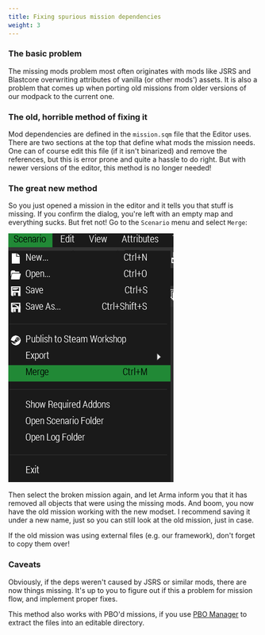 ```yaml
---
title: Fixing spurious mission dependencies
weight: 3
---
```

### The basic problem

The missing mods problem most often originates with mods like JSRS and
Blastcore overwriting attributes of vanilla (or other mods') assets. It is
also a problem that comes up when porting old missions from older versions of
our modpack to the current one.

### The old, horrible method of fixing it

Mod dependencies are defined in the `mission.sqm` file that the Editor uses.
There are two sections at the top that define what mods the mission needs. One
can of course edit this file (if it isn't binarized) and remove the
references, but this is error prone and quite a hassle to do right. But with
newer versions of the editor, this method is no longer needed!

### The great new method

So you just opened a mission in the editor and it tells you that stuff is
missing. If you confirm the dialog, you're left with an empty map and
everything sucks. But fret not! Go to the `Scenario` menu and select `Merge`:

<img src="mission_merge.png">

Then select the broken mission again, and let Arma inform you that it has
removed all objects that were using the missing mods. And boom, you now have
the old mission working with the new modset. I recommend saving it under a new
name, just so you can still look at the old mission, just in case.

If the old mission was using external files (e.g. our framework), don't forget
to copy them over!

### Caveats

Obviously, if the deps weren't caused by JSRS or similar mods, there are now
things missing. It's up to you to figure out if this a problem for mission
flow, and implement proper fixes.

This method also works with PBO'd missions, if you use [PBO
Manager](http://www.armaholic.com/page.php?id=16369) to extract the files into
an editable directory.

